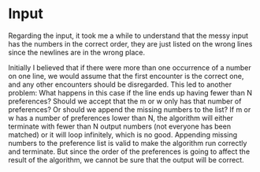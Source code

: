# Input

Regarding the input, it took me a while to understand that the messy input has the numbers in the correct order, they are just listed on the wrong lines since the newlines are in the wrong place.

Initially I believed that if there were more than one occurrence of a number on one line, we would assume that the first encounter is the correct one, and any other encounters should be disregarded. This led to another problem: What happens in this case if the line ends up having fewer than N preferences? Should we accept that the m or w only has that number of preferences? Or should we append the missing numbers to the list? If m or w has a number of preferences lower than N, the algorithm will either terminate with fewer than N output numbers (not everyone has been matched) or it will loop infinitely, which is no good. Appending missing numbers to the preference list is valid to make the algorithm run correctly and terminate. But since the order of the preferences is going to affect the result of the algorithm, we cannot be sure that the output will be correct.